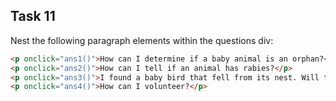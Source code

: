 ## Task 11
Nest the following paragraph elements within the questions div:  
```html
<p onclick="ans1()">How can I determine if a baby animal is an orphan?</p>
<p onclick="ans2()">How can I tell if an animal has rabies?</p>
<p onclick="ans3()">I found a baby bird that fell from its nest. Will the parents orphan it if I touch it?</p>
<p onclick="ans4()">How can I volunteer?</p>
```
 